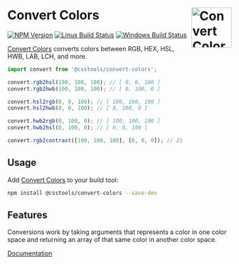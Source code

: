 # Convert Colors [<img src="https://cdn.worldvectorlogo.com/logos/nodejs-icon.svg" alt="Convert Colors" width="90" height="90" align="right">][Convert Colors]

[![NPM Version][npm-img]][npm-url]
[![Linux Build Status][cli-img]][cli-url]
[![Windows Build Status][win-img]][win-url]

[Convert Colors] converts colors between RGB, HEX, HSL, HWB, LAB, LCH, and more.

```js
import convert from '@csstools/convert-colors';

convert.rgb2hsl(100, 100, 100); // [ 0, 0, 100 ]
convert.rgb2hwb(100, 100, 100); // [ 0, 100, 0 ]

convert.hsl2rgb(0, 0, 100); // [ 100, 100, 100 ]
convert.hsl2hwb(0, 0, 100); // [ 0, 100, 0 ]

convert.hwb2rgb(0, 100, 0); // [ 100, 100, 100 ]
convert.hwb2hsl(0, 100, 0); // [ 0, 0, 100 ]

convert.rgb2contrast([100, 100, 100], [0, 0, 0]); // 21
```

## Usage

Add [Convert Colors] to your build tool:

```bash
npm install @csstools/convert-colors --save-dev
```

## Features

Conversions work by taking arguments that represents a color in one color space
and returning an array of that same color in another color space.

[Documentation](https://jonathantneal.github.io/convert-colors/)

[npm-url]: https://www.npmjs.com/package/@csstools/convert-colors
[npm-img]: https://img.shields.io/npm/v/@csstools/convert-colors.svg
[cli-url]: https://travis-ci.org/jonathantneal/convert-colors
[cli-img]: https://img.shields.io/travis/jonathantneal/convert-colors.svg
[win-url]: https://ci.appveyor.com/project/jonathantneal/convert-colors
[win-img]: https://img.shields.io/appveyor/ci/jonathantneal/convert-colors.svg

[Convert Colors]: https://github.com/jonathantneal/convert-colors

